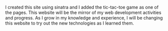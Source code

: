 I created this site using sinatra and I added the tic-tac-toe game as one of the pages. 
This website will be the mirror of my web development activities and progress. As I grow in my knowledge and experience, 
I will be changing this website to try out the new technologies as I learned them.
